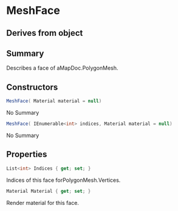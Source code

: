 # MeshFace

## Derives from object

## Summary

Describes a face of aMapDoc.PolygonMesh.
## Constructors

```c#
MeshFace( Material material = null) 
```
No Summary
```c#
MeshFace( IEnumerable<int> indices, Material material = null) 
```
No Summary
## Properties

```c#
List<int> Indices { get; set; } 
```
Indices of this face forPolygonMesh.Vertices.
```c#
Material Material { get; set; } 
```
Render material for this face.
